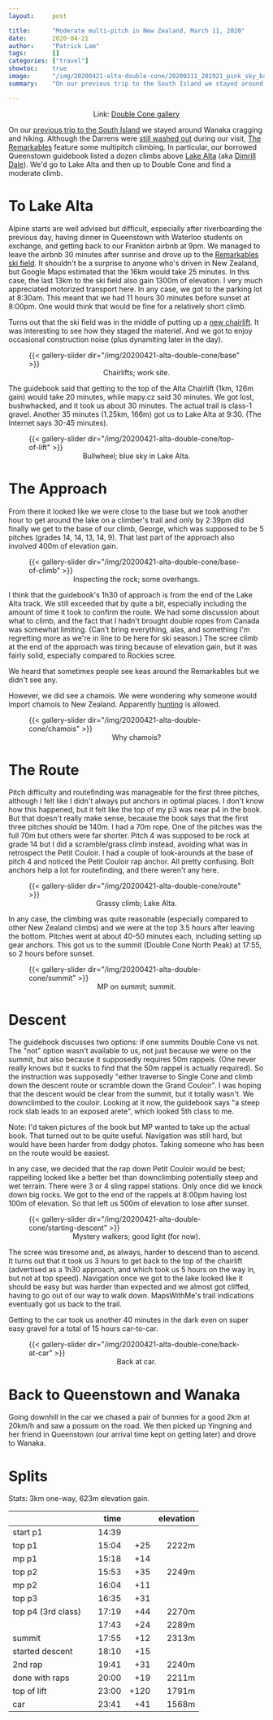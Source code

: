 ```yaml
---
layout:     post

title:      "Moderate multi-pitch in New Zealand, March 11, 2020"
date:       2020-04-21
author:     "Patrick Lam"
tags:       []
categories: ["travel"]
showtoc:    true
image:      "/img/20200421-alta-double-cone/20200311_201921_pink_sky_banner.avif"
summary:    "On our previous trip to the South Island we stayed around Wanaka cragging and hiking. Although the Darrens were still washed out during our visit, The Remarkables feature some multipitch climbing. In particular, our borrowed Queenstown guidebook listed a dozen climbs above Lake Alta (aka Dimrill Dale). We’d go to Lake Alta and then up to Double Cone and find a moderate climb. To Lake Alta Alpine starts are well advised but difficult, especially after riverboarding the previous day, having dinner in Queenstown with Waterloo students on exchange, and getting back to our Frankton airbnb at 9pm."

---
```


<p style="text-align:center">Link: <a href="https://gallery.patricklam.ca/index.php?/category/1221">Double Cone gallery</a></p>

On our <a href="https://patricklam.ca/post/20200212-climbing-in-wanaka/">previous trip to the South Island</a> we
 stayed around Wanaka cragging and hiking. Although the Darrens were <a href="https://www.newshub.co.nz/home/new-zealand/2020/02/weather-incredible-footage-of-milford-rd-washed-out-by-torrential-rain-shows-the-extent-of-damage.html">still washed out</a> during our
visit, <a href="https://en.wikipedia.org/wiki/The_Remarkables">The Remarkables</a> feature some multipitch climbing. In particular, our borrowed Queenstown guidebook listed a dozen climbs above <a href="https://www.doc.govt.nz/parks-and-recreation/places-to-go/otago/places/remarkables-conservation-area/things-to-do/lake-alta-track/">Lake Alta</a> (aka <a href="https://lotr.fandom.com/wiki/Lake_Alta">Dimrill Dale</a>). We'd go to Lake Alta and then up to Double Cone and find a moderate climb.

# To Lake Alta

Alpine starts are well advised but difficult, especially after
riverboarding the previous day, having dinner in Queenstown with
Waterloo students on exchange, and getting back to our Frankton airbnb
at 9pm. We managed to leave the airbnb 30 minutes after sunrise and
drove up to the <a
href="https://www.theremarkables.co.nz/">Remarkables ski field</a>. It
shouldn't be a surprise to anyone who's driven in New Zealand, but
Google Maps estimated that the 16km would take 25 minutes. In this
case, the last 13km to the ski field also gain 1300m of elevation. I very
much appreciated motorized
transport here. In any case, we got to the
parking lot at 8:30am. This meant that we had 11 hours 30 minutes before sunset at
8:00pm.  One would think that would be fine for a relatively short
climb.

Turns out that the ski field was in the middle of putting up a <a
href="https://www.scoop.co.nz/stories/BU1910/S00554/ground-breaks-on-the-remarkables-new-sugar-bowl-chairlift.htm">new
chairlift</a>. It was interesting to see how they staged the
materiel. And we got to enjoy occasional construction noise (plus
dynamiting later in the day).

<figure>
{{< gallery-slider dir="/img/20200421-alta-double-cone/base" >}}
<figcaption style="text-align:center">Chairlifts; work site.</figcaption>
</figure>

The guidebook said that getting to the top of the Alta Chairlift (1km,
126m gain) would take 20 minutes, while mapy.cz said 30 minutes. We
got lost, bushwhacked, and it took us about 30 minutes. The actual
trail is class-1 gravel. Another 35 minutes (1.25km, 166m) got us to
Lake Alta at 9:30. (The Internet says 30-45 minutes).

<figure>
{{< gallery-slider dir="/img/20200421-alta-double-cone/top-of-lift" >}}
<figcaption style="text-align:center">Bullwheel; blue sky in Lake Alta.</figcaption>
</figure>

# The Approach
From there it looked like we were close to the base but we took another
hour to get around the lake on a climber's trail and only by 2:39pm did finally we
get to the base of our climb, George, which was supposed to be 5 pitches
(grades 14, 14, 13, 14, 9). That last part of the approach also involved 400m
of elevation gain.

<figure>
{{< gallery-slider dir="/img/20200421-alta-double-cone/base-of-climb" >}}
<figcaption style="text-align:center">Inspecting the rock; some overhangs.</figcaption>
</figure>

I think that the guidebook's 1h30 of approach is from the end of the
Lake Alta track.  We still exceeded that by quite a bit, especially
including the amount of time it took to confirm the route. We had some
discussion about what to climb, and the fact that I hadn't brought
double ropes from Canada was somewhat limiting. (Can't bring
everything, alas, and something I'm regretting more as we're in line to be
here for ski season.) The scree climb at the end of the approach was
tiring because of elevation gain, but it was fairly solid, especially
compared to Rockies scree.

We heard that sometimes people see keas around the Remarkables
but we didn't see any.

However, we did see a chamois. We were wondering why someone would import chamois to New
Zealand. Apparently <a
href="https://www.doc.govt.nz/parks-and-recreation/things-to-do/hunting/where-to-hunt/otago/central-otago-and-the-remarkables-hunting/where-to-hunt/remarkables-wye-creek/">hunting</a>
is allowed.

<figure>
{{< gallery-slider dir="/img/20200421-alta-double-cone/chamois" >}}
<figcaption style="text-align:center">Why chamois?</figcaption>
</figure>

# The Route
Pitch difficulty and routefinding was manageable for the first three
pitches, although I felt like I didn't always put anchors in optimal
places. I don't know how this happened, but it felt like the top of my
p3 was near p4 in the book. But that doesn't really make sense,
because the book says that the first three pitches should be 140m. I
had a 70m rope. One of the pitches was the full 70m but others were
far shorter. Pitch 4 was supposed to be rock at grade 14 but I did a
scramble/grass climb instead, avoiding what was in retrospect the
Petit Couloir. I had a couple of look-arounds at the base of pitch 4
and noticed the Petit Couloir rap anchor.  All pretty confusing. Bolt
anchors help a lot for routefinding, and there weren't any here.

<figure>
{{< gallery-slider dir="/img/20200421-alta-double-cone/route" >}}
<figcaption style="text-align:center">Grassy climb; Lake Alta.</figcaption>
</figure>

In any case, the climbing was quite reasonable (especially compared to
other New Zealand climbs) and we were at the top 3.5 hours after
leaving the bottom. Pitches went at about 40-50 minutes each,
including setting up gear anchors. This got us to the summit (Double
Cone North Peak) at 17:55, so 2 hours before sunset.

<figure>
{{< gallery-slider dir="/img/20200421-alta-double-cone/summit" >}}
<figcaption style="text-align:center">MP on summit; summit.</figcaption>
</figure>

# Descent
The guidebook discusses two options: if one summits Double Cone vs
not.  The "not" option wasn't available to us, not just because we
were on the summit, but also because it supposedly requires 50m
rappels. (One never really knows but it sucks to find that the 50m
rappel is actually required).  So the instruction was supposedly
"either traverse to Single Cone and climb down the descent route or
scramble down the Grand Couloir". I was hoping that the descent would
be clear from the summit, but it totally wasn't. We downclimbed to the
couloir. Looking at it now, the guidebook says "a steep rock slab
leads to an exposed arete", which looked 5th class to me.

Note: I'd taken pictures of the book but MP wanted to take up the
actual book. That turned out to be quite useful.  Navigation was still
hard, but would have been harder from dodgy photos. Taking someone who
has been on the route would be easiest.

In any case, we decided that the rap down Petit Couloir would be best;
rappelling looked like a better bet than downclimbing potentially
steep and wet terrain.  There were 3 or 4 sling rappel stations. Only
once did we knock down big rocks. We got to the end of the rappels at
8:00pm having lost 100m of elevation. So that left us 500m of elevation
to lose after sunset.

<figure>
{{< gallery-slider dir="/img/20200421-alta-double-cone/starting-descent" >}}
<figcaption style="text-align:center">Mystery walkers; good light (for now).</figcaption>
</figure>

The scree was tiresome and, as always, harder to descend than to
ascend.  It turns out that it took us 3 hours to get back to the top
of the chairlift (advertised as a 1h30 approach, and which took us 5
hours on the way in, but not at top speed). Navigation once we got to
the lake looked like it should be easy but was harder than expected
and we almost got cliffed, having to go out of our way to walk
down. MapsWithMe's trail indications eventually got us back to the
trail.

Getting to the car took us another 40 minutes in the dark even on
super easy gravel for a total of 15 hours car-to-car.

<figure>
{{< gallery-slider dir="/img/20200421-alta-double-cone/back-at-car" >}}
<figcaption style="text-align:center">Back at car.</figcaption>
</figure>

# Back to Queenstown and Wanaka

Going downhill in the car we chased a pair of bunnies for a good 2km
at 20km/h and saw a possum on the road. We then picked up Yingning and
her friend in Queenstown (our arrival time kept on getting later) and
drove to Wanaka.

# Splits

Stats: 3km one-way, 623m elevation gain.

<style>
/* this is incredibly gross */
th { text-align: right; }
th:first-child { text-align: left; }
</style>

|          | time  || elevation |
|----------|------:|---:|---:|
| start p1 	     |  14:39 | ||
| top p1   	     |  15:04 |+25 |2222m|
| mp p1    	     |  15:18 |+14 ||
| top p2   	     | 15:53 | +35 |2249m|
| mp p2    	     | 16:04 | +11 |
| top p3   	     | 16:35 | +31 | |
| top p4 (3rd class)&nbsp;&nbsp;&nbsp;&nbsp; | 17:19 | +44 | 2270m |
|                    | 17:43 | +24 | 2289m |
| summit             | 17:55 | +12  | 2313m |
| started descent    | 18:10 | +15 | |
| 2nd rap            | 19:41 | +31 | 2240m |
| done with raps     | 20:00 | +19 | 2211m |
| top of lift        | 23:00 | +120 | 1791m |
| car                | 23:41 | +41| 1568m |




